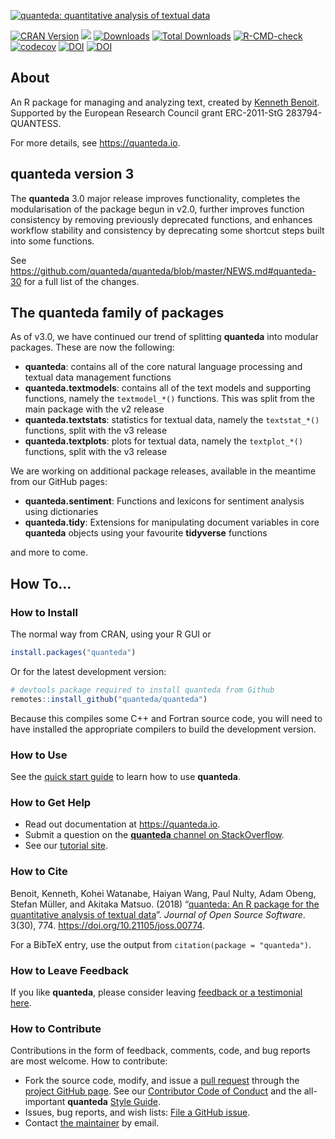 
[![quanteda: quantitative analysis of textual
data](https://cdn.rawgit.com/quanteda/quanteda/master/images/quanteda_logo.svg)](http://quanteda.io)

<!-- badges: start -->

[![CRAN
Version](https://www.r-pkg.org/badges/version/quanteda)](https://CRAN.R-project.org/package=quanteda)
[![](https://img.shields.io/badge/devel%20version-3.3.0.9000-royalblue.svg)](https://github.com/quanteda/quanteda)
[![Downloads](https://cranlogs.r-pkg.org/badges/quanteda)](https://CRAN.R-project.org/package=quanteda)
[![Total
Downloads](https://cranlogs.r-pkg.org/badges/grand-total/quanteda?color=orange)](https://CRAN.R-project.org/package=quanteda)
[![R-CMD-check](https://github.com/quanteda/quanteda/actions/workflows/check-standard.yaml/badge.svg)](https://github.com/quanteda/quanteda/actions/workflows/check-standard.yaml)
[![codecov](https://codecov.io/gh/quanteda/quanteda/branch/master/graph/badge.svg)](https://app.codecov.io/gh/quanteda/quanteda)
[![DOI](https://zenodo.org/badge/5424649.svg)](https://zenodo.org/badge/latestdoi/5424649)
[![DOI](http://joss.theoj.org/papers/10.21105/joss.00774/status.svg)](https://doi.org/10.21105/joss.00774)
<!-- badges: end -->

## About

An R package for managing and analyzing text, created by [Kenneth
Benoit](https://kenbenoit.net). Supported by the European Research
Council grant ERC-2011-StG 283794-QUANTESS.

For more details, see <https://quanteda.io>.

## **quanteda** version 3

The **quanteda** 3.0 major release improves functionality, completes the
modularisation of the package begun in v2.0, further improves function
consistency by removing previously deprecated functions, and enhances
workflow stability and consistency by deprecating some shortcut steps
built into some functions.

See
<https://github.com/quanteda/quanteda/blob/master/NEWS.md#quanteda-30>
for a full list of the changes.

## The **quanteda** family of packages

As of v3.0, we have continued our trend of splitting **quanteda** into
modular packages. These are now the following:

- **quanteda**: contains all of the core natural language processing and
  textual data management functions
- **quanteda.textmodels**: contains all of the text models and
  supporting functions, namely the `textmodel_*()` functions. This was
  split from the main package with the v2 release
- **quanteda.textstats**: statistics for textual data, namely the
  `textstat_*()` functions, split with the v3 release
- **quanteda.textplots**: plots for textual data, namely the
  `textplot_*()` functions, split with the v3 release

We are working on additional package releases, available in the meantime
from our GitHub pages:

- **quanteda.sentiment**: Functions and lexicons for sentiment analysis
  using dictionaries
- **quanteda.tidy**: Extensions for manipulating document variables in
  core **quanteda** objects using your favourite **tidyverse** functions

and more to come.

## How To…

### How to Install

The normal way from CRAN, using your R GUI or

``` r
install.packages("quanteda") 
```

Or for the latest development version:

``` r
# devtools package required to install quanteda from Github 
remotes::install_github("quanteda/quanteda") 
```

Because this compiles some C++ and Fortran source code, you will need to
have installed the appropriate compilers to build the development
version.

### How to Use

See the [quick start
guide](https://quanteda.io/articles/pkgdown/quickstart.html) to learn
how to use **quanteda**.

### How to Get Help

- Read out documentation at <https://quanteda.io>.
- Submit a question on the [**quanteda** channel on
  StackOverflow](https://stackoverflow.com/questions/tagged/quanteda).
- See our [tutorial site](https://tutorials.quanteda.io/).

### How to Cite

Benoit, Kenneth, Kohei Watanabe, Haiyan Wang, Paul Nulty, Adam Obeng,
Stefan Müller, and Akitaka Matsuo. (2018) “[quanteda: An R package for
the quantitative analysis of textual
data](https://www.theoj.org/joss-papers/joss.00774/10.21105.joss.00774.pdf)”.
*Journal of Open Source Software*. 3(30), 774.
<https://doi.org/10.21105/joss.00774>.

For a BibTeX entry, use the output from
`citation(package = "quanteda")`.

### How to Leave Feedback

If you like **quanteda**, please consider leaving [feedback or a
testimonial here](https://github.com/quanteda/quanteda/issues/461).

### How to Contribute

Contributions in the form of feedback, comments, code, and bug reports
are most welcome. How to contribute:

- Fork the source code, modify, and issue a [pull
  request](https://help.github.com/articles/creating-a-pull-request-from-a-fork/)
  through the [project GitHub
  page](https://github.com/quanteda/quanteda). See our [Contributor Code
  of
  Conduct](https://github.com/quanteda/quanteda/blob/master/CONDUCT.md)
  and the all-important **quanteda** [Style
  Guide](https://github.com/quanteda/quanteda/wiki/Style-guide).
- Issues, bug reports, and wish lists: [File a GitHub
  issue](https://github.com/quanteda/quanteda/issues).
- Contact [the maintainer](mailto:kbenoit@lse.ac.uk) by email.
